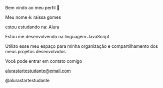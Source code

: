 Bem vindo ao meu perfil  💙

Meu nome é: raissa gomes

estou estudando na: Alura

Estou me desenvolvendo na linguagem JavaScript

Utilizo esse meu espaço para minha organização e compartilhamento dos meus projetos desenvolvidos 

Você pode entrar em contato comigo 

alurastartestudante@email.com

@alurastartestudante
